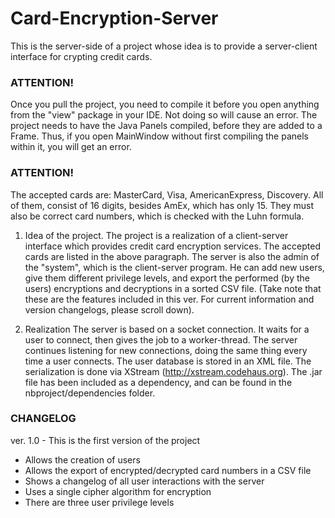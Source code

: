# Card-Encryption-Server
This is the server-side of a project whose idea is to provide a server-client interface for crypting credit cards.

### ATTENTION! ###
Once you pull the project, you need to compile it before you open anything from the "view" package in your IDE. Not 
doing so will cause an error. The project needs to have the Java Panels compiled, before they are added to a Frame.
Thus, if you open MainWindow without first compiling the panels within it, you will get an error.
### ATTENTION! ###

The accepted cards are: MasterCard, Visa, AmericanExpress, Discovery. 
All of them, consist of 16 digits, besides AmEx, which has only 15. They must also be correct card numbers, which is
checked with the Luhn formula.

1. Idea of the project.
The project is a realization of a client-server interface which provides credit card encryption services. The 
accepted cards are listed in the above paragraph. The server is also the admin of the "system", which is the 
client-server program. He can add new users, give them different privilege levels, and export the performed (by the
users) encryptions and decryptions in a sorted CSV file. (Take note that these are the features included in this ver.
For current information and version changelogs, please scroll down).

2. Realization
The server is based on a socket connection. It waits for a user to connect, then gives the job to a worker-thread. The
server continues listening for new connections, doing the same thing every time a user connects.
The user database is stored in an XML file. The serialization is done via XStream (http://xstream.codehaus.org). The
.jar file has been included as a dependency, and can be found in the nbproject/dependencies folder.

### CHANGELOG ###
ver. 1.0 - This is the first version of the project
- Allows the creation of users
- Allows the export of encrypted/decrypted card numbers in a CSV file
- Shows a changelog of all user interactions with the server
- Uses a single cipher algorithm for encryption
- There are three user privilege levels
